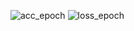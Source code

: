 ![acc_epoch](https://user-images.githubusercontent.com/32334380/212460263-438fc6fa-173a-4acf-9995-22ea292e4fec.png)
![loss_epoch](https://user-images.githubusercontent.com/32334380/212460266-e2bb3f78-e983-4986-8d14-de8f74e81e63.png)
